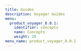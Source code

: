 ```yaml
---
title: Guides
description: Voyager Guides
menu:
  product_voyager_8.0.1:
    identifier: concepts
    name: Concepts
    weight: 20
menu_name: product_voyager_8.0.1
---
```


